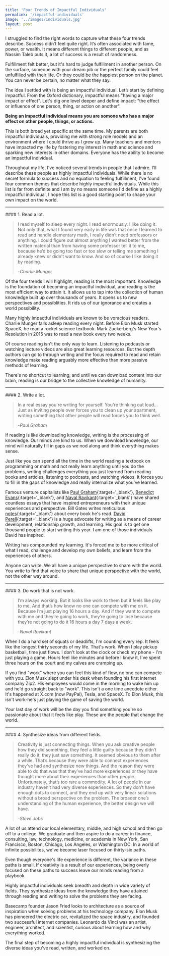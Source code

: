 ```yaml
---
title: 'Four Trends of Impactful Individuals'
permalink: '/impactful-individuals'
image: '../images/individuals.jpg'
layout: post
---
```

I struggled to find the right words to capture what these four trends describe. Success didn’t feel quite right. It’s often associated with fame, power, or wealth. It means different things to different people, and as Nassim Taleb puts it, a lot of success is a result of randomness.

Fulfillment felt better, but it's hard to judge fulfillment in another person. On the surface, someone with your dream job or the perfect family could feel unfulfilled with their life. Or they could be the happiest person on the planet. You can never be certain, no matter what they say.

The idea I settled with is being an impactful individual. Let’s start by defining impactful. From the Oxford dictionary, impactful means "having a major impact or effect". Let's dig one level deeper and define impact: "the effect or influence of one person, thing, or action on another".

**Being an impactful individual means you are somone who has a major effect on other people, things, or actions.**

This is both broad yet specific at the same time. My parents are both impactful individuals, providing me with strong role models and an environment where I could thrive as I grew up. Many teachers and mentors have impacted my life by fostering my interest in math and science and sparking new interests in other domains. Everyone has the ability to become an impactful individual.

<!-- An impact is meaningful regardless of magnitude or domain; it just means you put the extra effort in to make a difference. -->

Throughout my life, I've noticed several trends in people that I admire. I'll describe these people as highly impactful individuals. While there is no secret formula to success and no equation to feeling fulfillment, I've found four common themes that describe highly impactful individuals. While this list is far from definite and I am by no means someone I'd define as a highly impactful individual, I hope this list is a good starting point to shape your own impact on the world.

<hr class='post-hr'/>
#### 1. Read a lot.

> I read myself to sleep every night. I read enormously. I like doing it. Not only that, what I found very early in life was that once I learned to read and handle elementary math, I really didn’t need professors or anything. I could figure out almost anything I wanted better from the written material than from having some professor tell it to me, because he’d be going too fast or too slow or telling me something I already knew or didn’t want to know. And so of course I like doing it by reading.
>
> -*Charlie Munger*

Of the four trends I will highlight, reading is the most important. Knowledge is the foundation of becoming an impactful individual, and reading is the most efficient way to attain it. It allows us to tap into the collection of human knowledge built up over thousands of years. It opens us to new perspectives and possiblities. It rids us of our ignorance and creates a world possibility.

Many highly impactful individuals are known to be voracious readers. Charlie Munger falls asleep reading every night. Before Elon Musk started SpaceX, he read a rocket science textbook. Mark Zuckerberg's New Year's Resolution in 2015 was to read a new book every two weeks.

Of course reading isn't the only way to learn. Listening to podcasts or watching lecture videos are also great learning resources. But the depth authors can go to through writing and the focus required to read and retain knowledge make reading arguably more effective than more passive methods of learning.

There's no shortcut to learning, and until we can download content into our brain, reading is our bridge to the collective knowledge of humanity.

<hr class='post-hr'/>
#### 2. Write a lot.

> In a real essay you're writing for yourself. You're thinking out loud... Just as inviting people over forces you to clean up your apartment, writing something that other people will read forces you to think well.
>
> -*Paul Graham*

If reading is like downloading knowledge, writing is the processing of knowledge. Our minds are kind to us. When we download knowledge, our mind will naturally fill in gaps as we nod along and think everything makes sense.

Just like you can spend all the time in the world reading a textbook on programming or math and not really learn anything until you do the problems, writing challenges everything you just learned from reading books and articles, listening to podcasts, and watching videos. It forces you to fill in the gaps of knowledge and really internalize what you've learned.

Famous venture capitalists like [Paul Graham](http://www.paulgraham.com){:target='_blank'}, [Benedict Evans](https://www.ben-evans.com){:target='_blank'}, and [Naval Ravikant](https://nav.al){:target='_blank'} have shared countless essays that have inspired entrepreneurs with their unique experiences and perspective. Bill Gates writes meticulous [notes](https://www.gatesnotes.com){:target='_blank'} about every book he's read. [David Perell](https://perell.com){:target='_blank'} is a huge advocate for writing as a means of career development, relationship growth, and learning. His goal is to get one thousand people to start writing this year. I am one of those individuals David has inspired.

Writing has compounded my learning. It's forced me to be more critical of what I read, challenge and develop my own beliefs, and learn from the experiences of others.

Anyone can write. We all have a unique perspective to share with the world. You write to find that voice to share that unique perspective with the world, not the other way around.


<hr class='post-hr'/>
#### 3. Do work that is not work.

> I’m always working. But it looks like work to them but it feels like play to me. And that’s how know no one can compete with me on it. Because I’m just playing 16 hours a day. And if they want to compete with me and they’re going to work, they’re going to lose because they’re not going to do it 16 hours a day 7 days a week.
>
> -*Naval Ravikant*

When I do a hard set of squats or deadlifts, I'm counting every rep. It feels like the longest thirty seconds of my life. That's work. When I play pickup basketball, time just flows. I don't look at the clock or check my phone - I'm just playing a game. Hours feel like minutes and before I know it, I've spent three hours on the court and my calves are cramping up.

If you find "work" where you can feel this kind of flow, no one can compete with you. Elon Musk slept under his desk when founding his first internet company Zip2. His employees would come in the morning to wake him up and he'd go straight back to "work". This isn't a one time anecdote either. It's happened at X.com (now PayPal), Tesla, and SpaceX. To Elon Musk, this isn't work-he's just playing the game of saving the world.

Your last day of work will be the day you find something you're so passionate about that it feels like play. These are the people that change the world.

<hr class='post-hr'/>
#### 4. Synthesize ideas from different fields.

> Creativity is just connecting things. When you ask creative people how they did something, they feel a little guilty because they didn’t really do it, they just saw something. It seemed obvious to them after a while. That’s because they were able to connect experiences they’ve had and synthesize new things. And the reason they were able to do that was that they’ve had more experiences or they have thought more about their experiences than other people. Unfortunately, that’s too rare a commodity. A lot of people in our industry haven’t had very diverse experiences. So they don’t have enough dots to connect, and they end up with very linear solutions without a broad perspective on the problem. The broader one’s understanding of the human experience, the better design we will have.
>
> -*Steve Jobs*

A lot of us attend our local elementary, middle, and high school and then go off to a college. We graduate and then aspire to do a career in finance, consulting, law, technology, medicine, or academia in New York, San Francisco, Boston, Chicago, Los Angeles, or Washington DC. In a world of infinite possibilites, we've become laser focused on thirty-six paths.

Even though everyone's life experience is different, the variance in these paths is small. If creativity is a result of our experiences, being overly focused on these paths to success leave our minds reading from a playbook.

Highly impactful individuals seek breadth and depth in wide variety of fields. They synthesize ideas from the knowledge they have attained through reading and writing to solve the problems they are facing.

Basecamp founder Jason Fried looks to architecture as a source of inspiration when solving problems at his technology company. Elon Musk has pioneered the electric car, revitalized the space industry, and founded two successful internet companies. Leonardo da Vinci was an artist, engineer, architect, and scientist, curious about learning how and why everything worked.

The final step of becoming a highly impactful individual is synthesizing the diverse ideas you've read, written, and worked on.